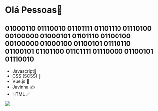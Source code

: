 # Olá Pessoas👋 

## 01000110 01110010 01101111 01101110 01110100 00100000 01000101 01101110 01100100 00100000 01000100 01100101 01110110 01100101 01101100 01101111 01110000 01100101 01110010 

- Javascript🤗
- CSS (SCSS) 🎨
- Vue.js 🤖            
- Javinha ✍
- HTML ☄

![](https://media.giphy.com/media/zwDNti5vWFujS/giphy.gif)
